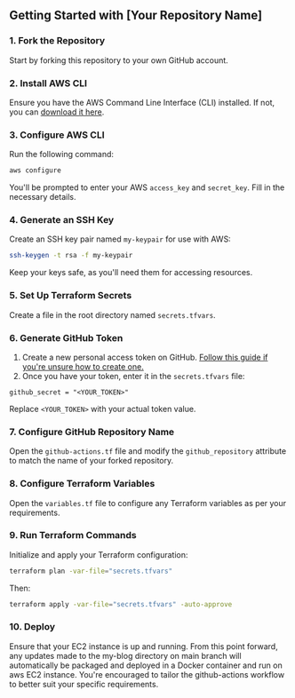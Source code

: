 ## Getting Started with [Your Repository Name]

### 1. Fork the Repository
Start by forking this repository to your own GitHub account.

### 2. Install AWS CLI
Ensure you have the AWS Command Line Interface (CLI) installed. If not, you can [download it here](https://aws.amazon.com/cli/).

### 3. Configure AWS CLI
Run the following command:
```bash
aws configure
```
You'll be prompted to enter your AWS `access_key` and `secret_key`. Fill in the necessary details.

### 4. Generate an SSH Key
Create an SSH key pair named `my-keypair` for use with AWS:
```bash
ssh-keygen -t rsa -f my-keypair
```
Keep your keys safe, as you'll need them for accessing resources.

### 5. Set Up Terraform Secrets
Create a file in the root directory named `secrets.tfvars`.

### 6. Generate GitHub Token
1. Create a new personal access token on GitHub. [Follow this guide if you're unsure how to create one.](https://docs.github.com/en/github/authenticating-to-github/keeping-your-account-and-data-secure/creating-a-personal-access-token)
2. Once you have your token, enter it in the `secrets.tfvars` file:
```hcl
github_secret = "<YOUR_TOKEN>"
```
Replace `<YOUR_TOKEN>` with your actual token value.

### 7. Configure GitHub Repository Name
Open the `github-actions.tf` file and modify the `github_repository` attribute to match the name of your forked repository.

### 8. Configure Terraform Variables
Open the `variables.tf` file to configure any Terraform variables as per your requirements.

### 9. Run Terraform Commands
Initialize and apply your Terraform configuration:
```bash
terraform plan -var-file="secrets.tfvars"
```
Then:
```bash
terraform apply -var-file="secrets.tfvars" -auto-approve
```

### 10. Deploy
Ensure that your EC2 instance is up and running. From this point forward, any updates made to the my-blog directory on main branch will automatically be packaged and deployed in a Docker container and run on aws EC2 instance. You're encouraged to tailor the github-actions workflow to better suit your specific requirements.